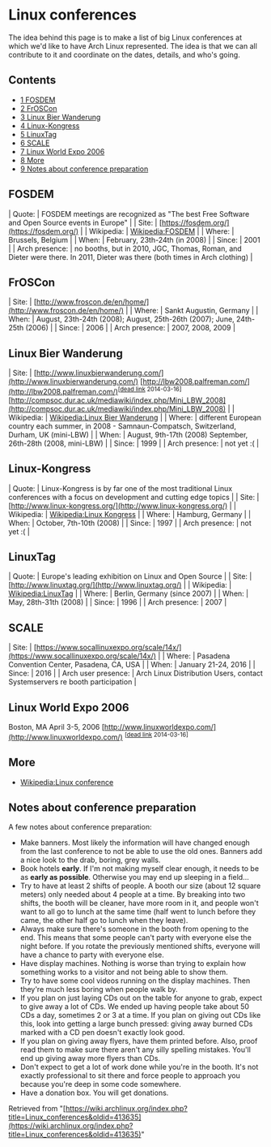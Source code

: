 # Linux conferences

The idea behind this page is to make a list of big Linux conferences at which we'd like to have Arch Linux represented. The idea is that we can all contribute to it and coordinate on the dates, details, and who's going.

## Contents

*   [1 FOSDEM](#FOSDEM)
*   [2 FrOSCon](#FrOSCon)
*   [3 Linux Bier Wanderung](#Linux_Bier_Wanderung)
*   [4 Linux-Kongress](#Linux-Kongress)
*   [5 LinuxTag](#LinuxTag)
*   [6 SCALE](#SCALE)
*   [7 Linux World Expo 2006](#Linux_World_Expo_2006)
*   [8 More](#More)
*   [9 Notes about conference preparation](#Notes_about_conference_preparation)

## FOSDEM

| Quote: | FOSDEM meetings are recognized as "The best Free Software and Open Source events in Europe" |
| Site: | [https://fosdem.org/](https://fosdem.org/) |
| Wikipedia: | [Wikipedia:FOSDEM](https://en.wikipedia.org/wiki/FOSDEM "wikipedia:FOSDEM") |
| Where: | Brussels, Belgium |
| When: | February, 23th-24th (in 2008) |
| Since: | 2001 |
| Arch presence: | no booths, but in 2010, JGC, Thomas, Roman, and Dieter were there. In 2011, Dieter was there (both times in Arch clothing) |

## FrOSCon

| Site: | [http://www.froscon.de/en/home/](http://www.froscon.de/en/home/) |
| Where: | Sankt Augustin, Germany |
| When: | August, 23th-24th (2008); August, 25th-26th (2007); June, 24th-25th (2006) |
| Since: | 2006 |
| Arch presence: | 2007, 2008, 2009 |

## Linux Bier Wanderung

| Site: | [http://www.linuxbierwanderung.com/](http://www.linuxbierwanderung.com/)
[http://lbw2008.palfreman.com/](http://lbw2008.palfreman.com/)<sup>[[dead link](https://en.wikipedia.org/wiki/Wikipedia:Link_rot "wikipedia:Wikipedia:Link rot") 2014-03-16]</sup>
[http://compsoc.dur.ac.uk/mediawiki/index.php/Mini_LBW_2008](http://compsoc.dur.ac.uk/mediawiki/index.php/Mini_LBW_2008) |
| Wikipedia: | [Wikipedia:Linux Bier Wanderung](https://en.wikipedia.org/wiki/Linux_Bier_Wanderung "wikipedia:Linux Bier Wanderung") |
| Where: | different European country each summer,
in 2008 - Samnaun-Compatsch, Switzerland,
Durham, UK (mini-LBW) |
| When: | August, 9th-17th (2008)
September, 26th-28th (2008, mini-LBW) |
| Since: | 1999 |
| Arch presence: | not yet :( |

## Linux-Kongress

| Quote: | Linux-Kongress is by far one of the most traditional Linux conferences with a focus on development and cutting edge topics |
| Site: | [http://www.linux-kongress.org/](http://www.linux-kongress.org/) |
| Wikipedia: | [Wikipedia:Linux Kongress](https://en.wikipedia.org/wiki/Linux_Kongress "wikipedia:Linux Kongress") |
| Where: | Hamburg, Germany |
| When: | October, 7th-10th (2008) |
| Since: | 1997 |
| Arch presence: | not yet :( |

## LinuxTag

| Quote: | Europe's leading exhibition on Linux and Open Source |
| Site: | [http://www.linuxtag.org/](http://www.linuxtag.org/) |
| Wikipedia: | [Wikipedia:LinuxTag](https://en.wikipedia.org/wiki/LinuxTag "wikipedia:LinuxTag") |
| Where: | Berlin, Germany (since 2007) |
| When: | May, 28th-31th (2008) |
| Since: | 1996 |
| Arch presence: | 2007 |

## SCALE

| Site: | [https://www.socallinuxexpo.org/scale/14x/](https://www.socallinuxexpo.org/scale/14x/) |
| Where: | Pasadena Convention Center, Pasadena, CA, USA |
| When: | January 21-24, 2016 |
| Since: | 2016 |
| Arch user presence: | Arch Linux Distribution Users, contact Systemservers re booth participation |

## Linux World Expo 2006

Boston, MA
April 3-5, 2006
[http://www.linuxworldexpo.com/](http://www.linuxworldexpo.com/) <sup>[[dead link](https://en.wikipedia.org/wiki/Wikipedia:Link_rot "wikipedia:Wikipedia:Link rot") 2014-03-16]</sup>

## More

*   [Wikipedia:Linux conference](https://en.wikipedia.org/wiki/Linux_conference "wikipedia:Linux conference")

## Notes about conference preparation

A few notes about conference preparation:

*   Make banners. Most likely the information will have changed enough from the last conference to not be able to use the old ones. Banners add a nice look to the drab, boring, grey walls.
*   Book hotels **early**. If I'm not making myself clear enough, it needs to be as **early as possible**. Otherwise you may end up sleeping in a field...
*   Try to have at least 2 shifts of people. A booth our size (about 12 square meters) only needed about 4 people at a time. By breaking into two shifts, the booth will be cleaner, have more room in it, and people won't want to all go to lunch at the same time (half went to lunch before they came, the other half go to lunch when they leave).
*   Always make sure there's someone in the booth from opening to the end. This means that some people can't party with everyone else the night before. If you rotate the previously mentioned shifts, everyone will have a chance to party with everyone else.
*   Have display machines. Nothing is worse than trying to explain how something works to a visitor and not being able to show them.
*   Try to have some cool videos running on the display machines. Then they're much less boring when people walk by.
*   If you plan on just laying CDs out on the table for anyone to grab, expect to give away a lot of CDs. We ended up having people take about 50 CDs a day, sometimes 2 or 3 at a time. If you plan on giving out CDs like this, look into getting a large bunch pressed: giving away burned CDs marked with a CD pen doesn't exactly look good.
*   If you plan on giving away flyers, have them printed before. Also, proof read them to make sure there aren't any silly spelling mistakes. You'll end up giving away more flyers than CDs.
*   Don't expect to get a lot of work done while you're in the booth. It's not exactly professional to sit there and force people to approach you because you're deep in some code somewhere.
*   Have a donation box. You will get donations.

Retrieved from "[https://wiki.archlinux.org/index.php?title=Linux_conferences&oldid=413635](https://wiki.archlinux.org/index.php?title=Linux_conferences&oldid=413635)"